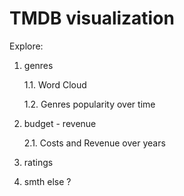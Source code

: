 # TMDB visualization
Explore:
1. genres

    1.1. Word Cloud
    
    1.2. Genres popularity over time

2. budget - revenue

    2.1. Costs and Revenue over years

3. ratings

4. smth else ?
